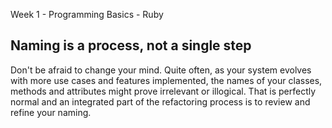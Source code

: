 Week 1 - Programming Basics - Ruby





## Naming is a process, not a single step

Don't be afraid to change your mind. Quite often, as your system evolves with more use cases and features  implemented, the names of your classes, methods and attributes might prove irrelevant or illogical. That is perfectly normal and an integrated part of the refactoring process is to review and refine your naming. 



